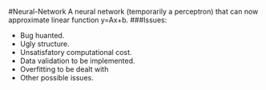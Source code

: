#Neural-Network
A neural network (temporarily a perceptron) that can now approximate linear function y=Ax+b. 
###Issues:
* Bug huanted.
* Ugly structure.
* Unsatisfatory computational cost.
* Data validation to be implemented. 
* Overfitting to be dealt with
* Other possible issues.

